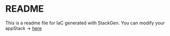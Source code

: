 # README
This is a readme file for IaC generated with StackGen.
You can modify your appStack -> [here](http://main.dev.stackgen.com/appstacks/944dd3ea-d06b-4284-8324-1871e06e3840)
